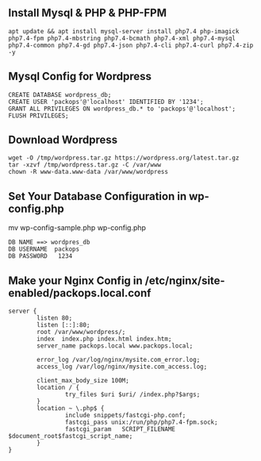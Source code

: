 
## Install Mysql & PHP & PHP-FPM
```
apt update && apt install mysql-server install php7.4 php-imagick php7.4-fpm php7.4-mbstring php7.4-bcmath php7.4-xml php7.4-mysql  php7.4-common php7.4-gd php7.4-json php7.4-cli php7.4-curl php7.4-zip -y
```

##  Mysql Config for Wordpress 
```
CREATE DATABASE wordpress_db;
CREATE USER 'packops'@'localhost' IDENTIFIED BY '1234';
GRANT ALL PRIVILEGES ON wordpress_db.* to 'packops'@'localhost';
FLUSH PRIVILEGES;
```
## Download Wordpress
```
wget -O /tmp/wordpress.tar.gz https://wordpress.org/latest.tar.gz
tar -xzvf /tmp/wordpress.tar.gz -C /var/www
chown -R www-data.www-data /var/www/wordpress
```

## Set Your Database Configuration in wp-config.php
mv wp-config-sample.php wp-config.php

```
DB NAME ==> wordpres_db
DB USERNAME  packops
DB PASSWORD   1234
```

## Make your Nginx Config in  /etc/nginx/site-enabled/packops.local.conf

```
server {
        listen 80;
        listen [::]:80;
        root /var/www/wordpress/;
        index  index.php index.html index.htm;
        server_name packops.local www.packops.local;

        error_log /var/log/nginx/mysite.com_error.log;
        access_log /var/log/nginx/mysite.com_access.log;

        client_max_body_size 100M;
        location / {
                try_files $uri $uri/ /index.php?$args;
        }
        location ~ \.php$ {
                include snippets/fastcgi-php.conf;
                fastcgi_pass unix:/run/php/php7.4-fpm.sock;
                fastcgi_param   SCRIPT_FILENAME $document_root$fastcgi_script_name;
        }
}


```
